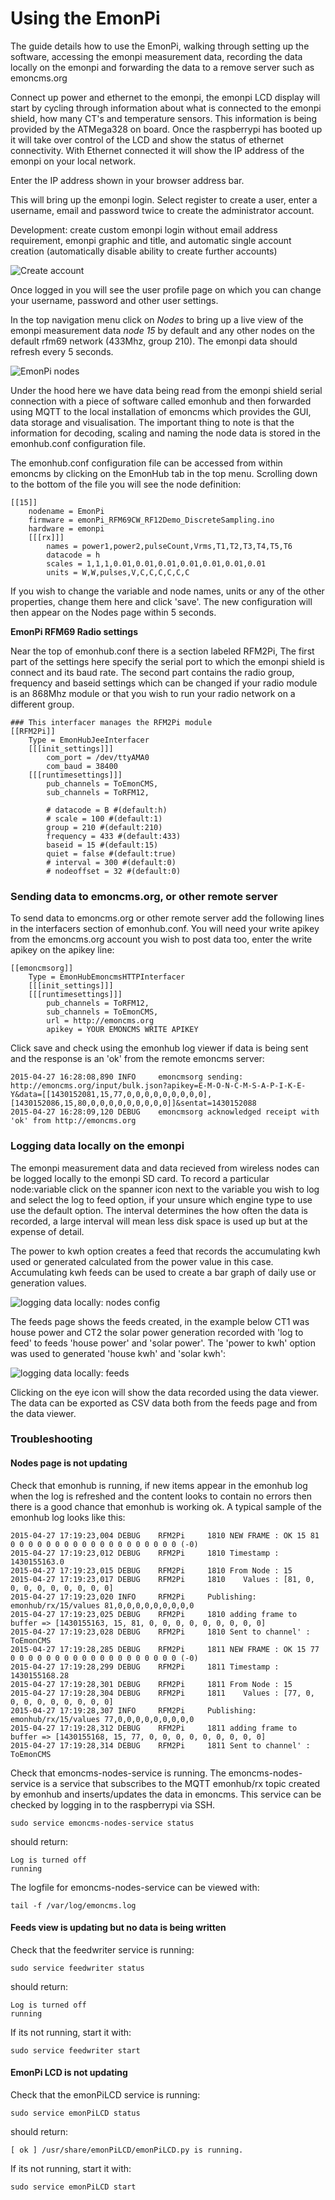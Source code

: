 # Using the EmonPi

The guide details how to use the EmonPi, walking through setting up the software, accessing the emonpi measurement data, recording the data locally on the emonpi and forwarding the data to a remove server such as emoncms.org

Connect up power and ethernet to the emonpi, the emonpi LCD display will start by cycling through information about what is connected to the emonpi shield, how many CT's and temperature sensors. This information is being provided by the ATMega328 on board. Once the raspberrypi has booted up it will take over control of the LCD and show the status of ethernet connectivity. With Ethernet connected it will show the IP address of the emonpi on your local network.

Enter the IP address shown in your browser address bar.

This will bring up the emonpi login. Select register to create a user, enter a username, email and password twice to create the administrator account.

Development: create custom emonpi login without email address requirement, emonpi graphic and title, and automatic single account creation (automatically disable ability to create further accounts)

![Create account](files/guide-createaccount.png)

Once logged in you will see the user profile page on which you can change your username, password and other user settings. 

In the top navigation menu click on *Nodes* to bring up a live view of the emonpi measurement data *node 15* by default and any other nodes on the default rfm69 network (433Mhz, group 210). The emonpi data should refresh every 5 seconds.

![EmonPi nodes](files/guide-nodes.png)

Under the hood here we have data being read from the emonpi shield serial connection with a piece of software called emonhub and then forwarded using MQTT to the local installation of emoncms which provides the GUI, data storage and visualisation. The important thing to note is that the information for decoding, scaling and naming the node data is stored in the emonhub.conf configuration file.

The emonhub.conf configuration file can be accessed from within emoncms by clicking on the EmonHub tab in the top menu. Scrolling down to the bottom of the file you will see the node definition:

    [[15]]
        nodename = EmonPi
        firmware = emonPi_RFM69CW_RF12Demo_DiscreteSampling.ino
        hardware = emonpi
        [[[rx]]]
            names = power1,power2,pulseCount,Vrms,T1,T2,T3,T4,T5,T6
            datacode = h
            scales = 1,1,1,0.01,0.01,0.01,0.01,0.01,0.01,0.01
            units = W,W,pulses,V,C,C,C,C,C,C
            
If you wish to change the variable and node names, units or any of the other properties, change them here and click 'save'. The new configuration will then appear on the Nodes page within 5 seconds.

**EmonPi RFM69 Radio settings**

Near the top of emonhub.conf there is a section labeled RFM2Pi, The first part of the settings here specify the serial port to which the emonpi shield is connect and its baud rate. The second part contains the radio group, frequency and baseid settings which can be changed if your radio module is an 868Mhz module or that you wish to run your radio network on a different group.

    ### This interfacer manages the RFM2Pi module
    [[RFM2Pi]]
        Type = EmonHubJeeInterfacer
        [[[init_settings]]]
            com_port = /dev/ttyAMA0
            com_baud = 38400
        [[[runtimesettings]]]
            pub_channels = ToEmonCMS,
            sub_channels = ToRFM12,
            
            # datacode = B #(default:h)
            # scale = 100 #(default:1)
            group = 210 #(default:210)
            frequency = 433 #(default:433)
            baseid = 15 #(default:15)
            quiet = false #(default:true)
            # interval = 300 #(default:0)
            # nodeoffset = 32 #(default:0)

### Sending data to emoncms.org, or other remote server

To send data to emoncms.org or other remote server add the following lines in the interfacers section of emonhub.conf. You will need your write apikey from the emoncms.org account you wish to post data too, enter the write apikey on the apikey line:

    [[emoncmsorg]]
        Type = EmonHubEmoncmsHTTPInterfacer
        [[[init_settings]]]
        [[[runtimesettings]]]
            pub_channels = ToRFM12,
            sub_channels = ToEmonCMS,
            url = http://emoncms.org
            apikey = YOUR EMONCMS WRITE APIKEY
            
Click save and check using the emonhub log viewer if data is being sent and the response is an 'ok' from the remote emoncms server:

    2015-04-27 16:28:08,890 INFO     emoncmsorg sending: 
    http://emoncms.org/input/bulk.json?apikey=E-M-O-N-C-M-S-A-P-I-K-E-Y&data=[[1430152081,15,77,0,0,0,0,0,0,0,0,0],[1430152086,15,80,0,0,0,0,0,0,0,0,0]]&sentat=1430152088
    2015-04-27 16:28:09,120 DEBUG    emoncmsorg acknowledged receipt with 'ok' from http://emoncms.org
    

### Logging data locally on the emonpi

The emonpi measurement data and data recieved from wireless nodes can be logged locally to the emonpi SD card. To record a particular node:variable click on the spanner icon next to the variable you wish to log and select the log to feed option, if your unsure which engine type to use use the default option. The interval determines the how often the data is recorded, a large interval will mean less disk space is used up but at the expense of detail.

The power to kwh option creates a feed that records the accumulating kwh used or generated calculated from the power value in this case. Accumulating kwh feeds can be used to create a bar graph of daily use or generation values.

![logging data locally: nodes config](files/guide-local.png)

The feeds page shows the feeds created, in the example below CT1 was house power and CT2 the solar power generation recorded with 'log to feed' to feeds 'house power' and 'solar power'. The 'power to kwh' option was used to generated 'house kwh' and 'solar kwh':

![logging data locally: feeds](files/guide-feeds.png)

Clicking on the eye icon will show the data recorded using the data viewer. The data can be exported as CSV data both from the feeds page and from the data viewer.

### Troubleshooting

#### Nodes page is not updating

Check that emonhub is running, if new items appear in the emonhub log when the log is refreshed and the content looks to contain no errors then there is a good chance that emonhub is working ok. A typical sample of the emonhub log looks like this:

    2015-04-27 17:19:23,004 DEBUG    RFM2Pi     1810 NEW FRAME : OK 15 81 0 0 0 0 0 0 0 0 0 0 0 0 0 0 0 0 0 0 0 (-0)
    2015-04-27 17:19:23,012 DEBUG    RFM2Pi     1810 Timestamp : 1430155163.0
    2015-04-27 17:19:23,015 DEBUG    RFM2Pi     1810 From Node : 15
    2015-04-27 17:19:23,017 DEBUG    RFM2Pi     1810    Values : [81, 0, 0, 0, 0, 0, 0, 0, 0, 0]
    2015-04-27 17:19:23,020 INFO     RFM2Pi     Publishing: emonhub/rx/15/values 81,0,0,0,0,0,0,0,0,0
    2015-04-27 17:19:23,025 DEBUG    RFM2Pi     1810 adding frame to buffer => [1430155163, 15, 81, 0, 0, 0, 0, 0, 0, 0, 0, 0]
    2015-04-27 17:19:23,028 DEBUG    RFM2Pi     1810 Sent to channel' : ToEmonCMS
    2015-04-27 17:19:28,285 DEBUG    RFM2Pi     1811 NEW FRAME : OK 15 77 0 0 0 0 0 0 0 0 0 0 0 0 0 0 0 0 0 0 0 (-0)
    2015-04-27 17:19:28,299 DEBUG    RFM2Pi     1811 Timestamp : 1430155168.28
    2015-04-27 17:19:28,301 DEBUG    RFM2Pi     1811 From Node : 15
    2015-04-27 17:19:28,304 DEBUG    RFM2Pi     1811    Values : [77, 0, 0, 0, 0, 0, 0, 0, 0, 0]
    2015-04-27 17:19:28,307 INFO     RFM2Pi     Publishing: emonhub/rx/15/values 77,0,0,0,0,0,0,0,0,0
    2015-04-27 17:19:28,312 DEBUG    RFM2Pi     1811 adding frame to buffer => [1430155168, 15, 77, 0, 0, 0, 0, 0, 0, 0, 0, 0]
    2015-04-27 17:19:28,314 DEBUG    RFM2Pi     1811 Sent to channel' : ToEmonCMS

Check that emoncms-nodes-service is running. The emoncms-nodes-service is a service that subscribes to the MQTT emonhub/rx topic created by emonhub and inserts/updates the data in emoncms. This service can be checked by logging in to the raspberrypi via SSH.

    sudo service emoncms-nodes-service status
    
should return:

    Log is turned off
    running
    
The logfile for emoncms-nodes-service can be viewed with:

    tail -f /var/log/emoncms.log
    
#### Feeds view is updating but no data is being written

Check that the feedwriter service is running:

    sudo service feedwriter status
    
should return:

    Log is turned off
    running

If its not running, start it with:

    sudo service feedwriter start

#### EmonPi LCD is not updating

Check that the emonPiLCD service is running:

    sudo service emonPiLCD status
    
should return:

    [ ok ] /usr/share/emonPiLCD/emonPiLCD.py is running.

If its not running, start it with:

    sudo service emonPiLCD start

